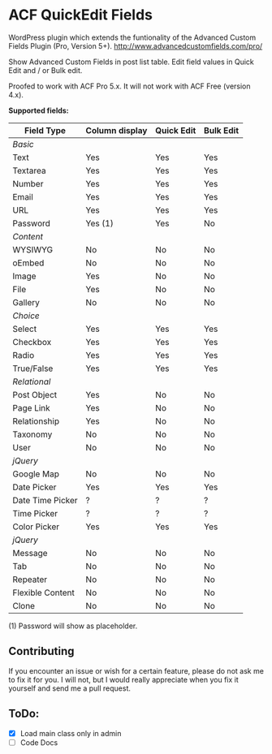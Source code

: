 ACF QuickEdit Fields
====================

WordPress plugin which extends the funtionality of the Advanced Custom Fields Plugin (Pro, Version 5+).
http://www.advancedcustomfields.com/pro/

Show Advanced Custom Fields in post list table.
Edit field values in Quick Edit and / or Bulk edit.

Proofed to work with ACF Pro 5.x. 
It will not work with ACF Free (version 4.x).

**Supported fields:**

| Field Type       | Column display | Quick Edit  | Bulk Edit   |
|------------------|----------------|-------------|-------------|
| *Basic*          |                |             |             |
| Text             | Yes            | Yes         | Yes         |
| Textarea         | Yes            | Yes         | Yes         |
| Number           | Yes            | Yes         | Yes         |
| Email            | Yes            | Yes         | Yes         |
| URL              | Yes            | Yes         | Yes         |
| Password         | Yes (1)        | Yes         | No          |
| *Content*        |                |             |             |
| WYSIWYG          | No             | No          | No          |
| oEmbed           | No             | No          | No          |
| Image            | Yes            | No          | No          |
| File             | Yes            | No          | No          |
| Gallery          | No             | No          | No          |
| *Choice*         |                |             |             |
| Select           | Yes            | Yes         | Yes         |
| Checkbox         | Yes            | Yes         | Yes         |
| Radio            | Yes            | Yes         | Yes         |
| True/False       | Yes            | Yes         | Yes         |
| *Relational*     |                |             |             |
| Post Object      | Yes            | No          | No          |
| Page Link        | Yes            | No          | No          |
| Relationship     | Yes            | No          | No          |
| Taxonomy         | No             | No          | No          |
| User             | No             | No          | No          |
| *jQuery*         |                |             |             |
| Google Map       | No             | No          | No          |
| Date Picker      | Yes            | Yes         | Yes         |
| Date Time Picker | ?              | ?           | ?           |
| Time Picker      | ?              | ?           | ?           |
| Color Picker     | Yes            | Yes         | Yes         |
| *jQuery*         |                |             |             |
| Message          | No             | No          | No          |
| Tab              | No             | No          | No          |
| Repeater         | No             | No          | No          |
| Flexible Content | No             | No          | No          |
| Clone            | No             | No          | No          |

(1) Password will show as placeholder.

Contributing
------------
If you encounter an issue or wish for a certain feature, please do not ask me to 
fix it for you. I will not, but I would really appreciate when you fix it yourself 
and send me a pull request.



ToDo:
-----
 - [x] Load main class only in admin
 - [ ] Code Docs

